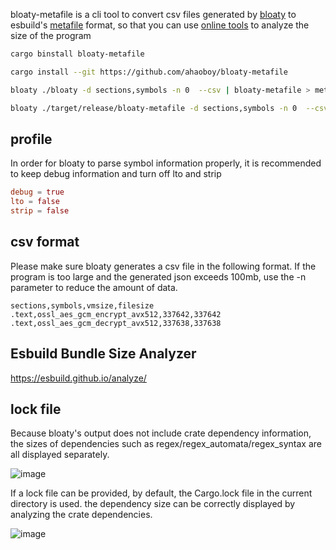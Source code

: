 bloaty-metafile is a cli tool to convert csv files generated by
[bloaty](https://github.com/google/bloaty) to esbuild's
[metafile](https://esbuild.github.io/api/#metafile) format, so that you can use
[online tools](https://esbuild.github.io/analyze/) to analyze the size of the
program

```bash
cargo binstall bloaty-metafile

cargo install --git https://github.com/ahaoboy/bloaty-metafile

bloaty ./bloaty -d sections,symbols -n 0  --csv | bloaty-metafile > meta.json

bloaty ./target/release/bloaty-metafile -d sections,symbols -n 0  --csv | bloaty-metafile --name=bloaty-metafile --lock=Cargo.lock  > meta.json
```

## profile

In order for bloaty to parse symbol information properly, it is recommended to
keep debug information and turn off lto and strip

```toml
debug = true
lto = false
strip = false
```

## csv format

Please make sure bloaty generates a csv file in the following format. If the
program is too large and the generated json exceeds 100mb, use the -n parameter
to reduce the amount of data.

```
sections,symbols,vmsize,filesize
.text,ossl_aes_gcm_encrypt_avx512,337642,337642
.text,ossl_aes_gcm_decrypt_avx512,337638,337638
```

## Esbuild Bundle Size Analyzer

https://esbuild.github.io/analyze/

## lock file

Because bloaty's output does not include crate dependency information, the sizes
of dependencies such as regex/regex_automata/regex_syntax are all displayed
separately.

![image](https://github.com/user-attachments/assets/802e39bd-8f2e-4929-b37d-bff4fcb641f2)

If a lock file can be provided, by default, the Cargo.lock file in the current
directory is used. the dependency size can be correctly displayed by analyzing
the crate dependencies.

![image](https://github.com/user-attachments/assets/96a403fb-c004-40c5-9f72-af44e2ea7213)
